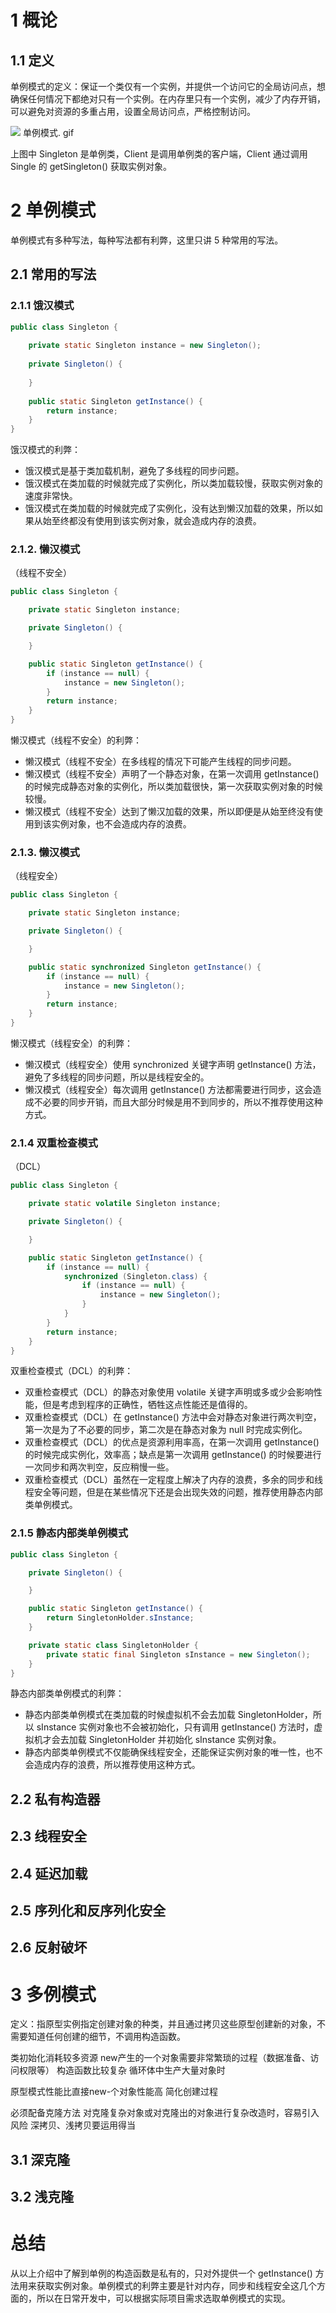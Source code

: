 # 1 概论

## 1.1 定义

单例模式的定义：保证一个类仅有一个实例，并提供一个访问它的全局访问点，想确保任何情况下都绝对只有一个实例。在内存里只有一个实例，减少了内存开销，可以避免对资源的多重占用，设置全局访问点，严格控制访问。

![](http://upload-images.jianshu.io/upload_images/15921086-9128c832c16c058b.gif) 单例模式. gif

上图中 Singleton 是单例类，Client 是调用单例类的客户端，Client 通过调用 Single 的 getSingleton() 获取实例对象。

# 2 单例模式

单例模式有多种写法，每种写法都有利弊，这里只讲 5 种常用的写法。

## 2.1 常用的写法

### 2.1.1 饿汉模式

```java
public class Singleton {
    
    private static Singleton instance = new Singleton(); 
    
    private Singleton() {
        
    }
    
    public static Singleton getInstance() {
        return instance;
    }
}
```

饿汉模式的利弊：

*   饿汉模式是基于类加载机制，避免了多线程的同步问题。
*   饿汉模式在类加载的时候就完成了实例化，所以类加载较慢，获取实例对象的速度非常快。
*   饿汉模式在类加载的时候就完成了实例化，没有达到懒汉加载的效果，所以如果从始至终都没有使用到该实例对象，就会造成内存的浪费。

### 2.1.2. 懒汉模式

（线程不安全）

```java
public class Singleton {

    private static Singleton instance;

    private Singleton() {

    }

    public static Singleton getInstance() {
        if (instance == null) {
            instance = new Singleton();
        }
        return instance;
    }
}
```

懒汉模式（线程不安全）的利弊：

*   懒汉模式（线程不安全）在多线程的情况下可能产生线程的同步问题。
*   懒汉模式（线程不安全）声明了一个静态对象，在第一次调用 getInstance() 的时候完成静态对象的实例化，所以类加载很快，第一次获取实例对象的时候较慢。
*   懒汉模式（线程不安全）达到了懒汉加载的效果，所以即便是从始至终没有使用到该实例对象，也不会造成内存的浪费。

### 2.1.3. 懒汉模式

（线程安全）

```java
public class Singleton {

    private static Singleton instance;

    private Singleton() {

    }

    public static synchronized Singleton getInstance() {
        if (instance == null) {
            instance = new Singleton();
        }
        return instance;
    }
}
```

懒汉模式（线程安全）的利弊：

*   懒汉模式（线程安全）使用 synchronized 关键字声明 getInstance() 方法，避免了多线程的同步问题，所以是线程安全的。
*   懒汉模式（线程安全）每次调用 getInstance() 方法都需要进行同步，这会造成不必要的同步开销，而且大部分时候是用不到同步的，所以不推荐使用这种方式。

### 2.1.4 双重检查模式

（DCL）

```java
public class Singleton {

    private static volatile Singleton instance;

    private Singleton() {

    }

    public static Singleton getInstance() {
        if (instance == null) {
            synchronized (Singleton.class) {
                if (instance == null) {
                    instance = new Singleton();
                }
            }
        }
        return instance;
    }
}
```

双重检查模式（DCL）的利弊：

*   双重检查模式（DCL）的静态对象使用 volatile 关键字声明或多或少会影响性能，但是考虑到程序的正确性，牺牲这点性能还是值得的。
*   双重检查模式（DCL）在 getInstance() 方法中会对静态对象进行两次判空，第一次是为了不必要的同步，第二次是在静态对象为 null 时完成实例化。
*   双重检查模式（DCL）的优点是资源利用率高，在第一次调用 getInstance() 的时候完成实例化，效率高；缺点是第一次调用 getInstance() 的时候要进行一次同步和两次判空，反应稍慢一些。
*   双重检查模式（DCL）虽然在一定程度上解决了内存的浪费，多余的同步和线程安全等问题，但是在某些情况下还是会出现失效的问题，推荐使用静态内部类单例模式。

### 2.1.5 静态内部类单例模式

```java
public class Singleton {

    private Singleton() {

    }

    public static Singleton getInstance() {
        return SingletonHolder.sInstance;
    }

    private static class SingletonHolder {
        private static final Singleton sInstance = new Singleton();
    }
}
```

静态内部类单例模式的利弊：

*   静态内部类单例模式在类加载的时候虚拟机不会去加载 SingletonHolder，所以 sInstance 实例对象也不会被初始化，只有调用 getInstance() 方法时，虚拟机才会去加载 SingletonHolder 并初始化 sInstance 实例对象。
*   静态内部类单例模式不仅能确保线程安全，还能保证实例对象的唯一性，也不会造成内存的浪费，所以推荐使用这种方式。

## 2.2 私有构造器



## 2.3 线程安全





## 2.4 延迟加载





## 2.5 序列化和反序列化安全



## 2.6 反射破坏



# 3 多例模式

定义：指原型实例指定创建对象的种类，并且通过拷贝这些原型创建新的对象，不需要知道任何创建的细节，不调用构造函数。

类初始化消耗较多资源
new产生的一个对象需要非常繁琐的过程（数据准备、访问权限等）
构造函数比较复杂
循环体中生产大量对象时

原型模式性能比直接new-个对象性能高
简化创建过程

必须配备克隆方法
对克隆复杂对象或对克隆出的对象进行复杂改造时，容易引入风险
深拷贝、浅拷贝要运用得当

## 3.1 深克隆



## 3.2 浅克隆



总结
==

从以上介绍中了解到单例的构造函数是私有的，只对外提供一个 getInstance() 方法用来获取实例对象。单例模式的利弊主要是针对内存，同步和线程安全这几个方面的，所以在日常开发中，可以根据实际项目需求选取单例模式的实现。